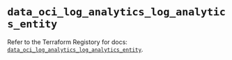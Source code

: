 # `data_oci_log_analytics_log_analytics_entity`

Refer to the Terraform Registory for docs: [`data_oci_log_analytics_log_analytics_entity`](https://registry.terraform.io/providers/oracle/oci/6.18.0/docs/data-sources/log_analytics_log_analytics_entity).

